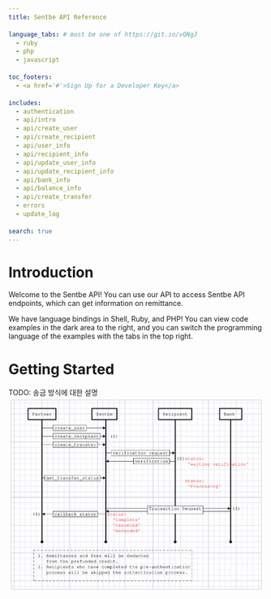 ```yaml
---
title: Sentbe API Reference

language_tabs: # must be one of https://git.io/vQNgJ
  - ruby
  - php
  - javascript

toc_footers:
  - <a href='#'>Sign Up for a Developer Key</a>

includes:
  - authentication
  - api/intro
  - api/create_user
  - api/create_recipient
  - api/user_info
  - api/recipient_info
  - api/update_user_info
  - api/update_recipient_info
  - api/bank_info
  - api/balance_info
  - api/create_transfer
  - errors
  - update_log

search: true
---
```


# Introduction

Welcome to the Sentbe API! You can use our API to access Sentbe API endpoints, which can get information on remittance.

We have language bindings in Shell, Ruby, and PHP! You can view code examples in the dark area to the right, and you can switch the programming language of the examples with the tabs in the top right.

<!-- This example API documentation page was created with [Slate](https://github.com/lord/slate). Feel free to edit it and use it as a base for your own API's documentation. -->

# Getting Started
TODO: 송금 방식에 대한 설명
![Image](./images/api_graph.svg)
